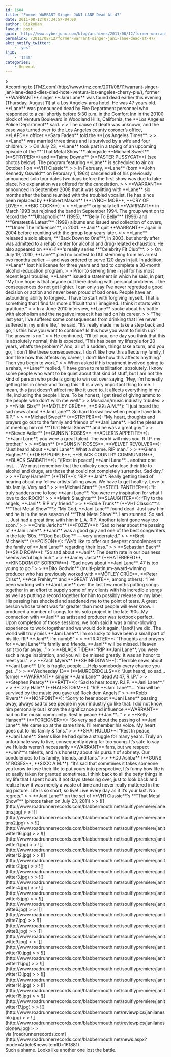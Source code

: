 ```yaml
---
id: 1604
title: "Former WARRANT Singer JANI LANE Dead At 47"
date: 2011-08-12T07:34:57-04:00
author: DizkoDan
layout: post
guid: 'http://www.cyberjunx.com/blog/archives/2011/08/12/former-warrant-singer-jani-lane-dead-at-47/'
permalink: /2011/08/12/former-warrant-singer-jani-lane-dead-at-47/
aktt_notify_twitter:
    - 'yes'
ljID:
    - '1245'
categories:
    - General
---
```


<div class="posterous_autopost"><div class="posterous_bookmarklet_entry">> <div> According to [TMZ.com](http://www.tmz.com/2011/08/11/warrant-singer-jani-lane-dead-dies-died-hotel-ventura-los-angeles-cherry-pie/), former **WARRANT** singer **Jani Lane** was found dead earlier this evening (Thursday, August 11) at a Los Angeles-area hotel. He was 47 years old. **Lane** was pronounced dead by Fire Department personnel who responded to a call shortly before 5:30 p.m. in the Comfort Inn in the 20100 block of Ventura Boulevard in Woodland Hills, California, the **Los Angeles Police Department** said.
> 
> The cause of death was unknown, and the case was turned over to the Los Angeles county coroner’s office, **LAPD** officer **Sara Faden** told the **Los Angeles Times**.
> 
> **Lane** was married three times and is survived by a wife and four children.
> 
> On July 23, **Lane** took part in a taping of an upcoming episode of the **“That Metal Show”** alongside **Michael Sweet** (**STRYPER**) and **Taime Downe** (**FASTER PUSSYCAT**) (see photos below). The program featuring **Lane** is scheduled to air on October 1 on **VH1 Classic**.
> 
> In February, **Lane** (born **John Kennedy Oswald** on February 1, 1964) canceled all of his previously announced solo tour dates two days before the first show was due to take place. No explanation was offered for the cancelation.
> 
> **WARRANT** announced in September 2008 that it was splitting with **Lane** six months after the band reunited with the troubled vocalist. He has since been replaced by **Robert Mason** (**LYNCH MOB**, **CRY OF LOVE**, **BIG COCK**).
> 
> **Lane** originally left **WARRANT** in March 1993 but rejoined the band in September 1994. The group went on to record the **“Ultraphobic”** (1995), **“Belly To Belly”** (1996) and **“Greatest &amp; Latest”** (1999) albums and issued and collection of covers, **“Under The Influence”**, in 2001. **Jani** quit **WARRANT** again in 2004 before reuniting with the group four years later.
> 
> **Lane** released a solo album, **“Back Down to One”**, in 2003, but shortly after was admitted to a rehab center for alcohol and drug-related exhaustion. He also appeared on **VH1**‘s reality series **“Celebrity Fit Club”**.
> 
> On July 19, 2010, **Lane** pled no contest to DUI stemming from his arrest two months earlier — and was ordered to serve 120 days in jail. In addition, **Lane** lost his license for three years and had to complete a 30-month alcohol-education program.
> 
> Prior to serving time in jail for his most recent legal troubles, **Lane** issued a statement in which he said, in part, “My true hope is that anyone out there dealing with personal problems… the consequences do not get lighter. I can only say I’ve never regretted a good decision or action and never been proud of bad ones. People have an astounding ability to forgive… I have to start with forgiving myself. That is something that I find far more difficult than I imagined. I think it starts with gratitude.”
> 
> In a June 2010 interview, **Lane** spoke about his battle with alcoholism and the negative impact it has had on his career.
> 
> “The last year, I’ve suffered some consequences from drinking that I’ve never suffered in my entire life,” he said. “It’s really made me take a step back and go, ‘Is this how you want to continue? Is this how you want to finish up?’ The answer is no.”
> 
> He continued, “I’ll tell you, one day you think that this is absolutely normal, this is expected, ‘This has been my lifestyle for 20 years, what’s the problem?’ And, all of a sudden, things take a turn, and you go, ‘I don’t like these consequences. I don’t like how this affects my family, I don’t like how this affects my career, I don’t like how this affects anything.’ Then you begin to work.”
> 
> When asked if his treatment involved going to a rehab, **Lane** replied, “I have gone to rehabilitation, absolutely. I know some people who want to be quiet about that kind of stuff, but I am not the kind of person who pride is going to win out over saying, ‘Hey, I’m honestly getting this in check and fixing this.’ It is a very important thing to me. I mean, this just doesn’t affect me like it used to. It affects everything in my life, including the people I love. To be honest, I get tired of giving ammo to the people who don’t wish me well.”
> 
> Musician/music industry tributes:
> 
> **Nikki Sixx** (**MÖTLEY CRÜE**, **SIXX: A.M.**): “I just heard the sad news about **Jani Lane**. So hard to swallow when people have kids. RIP.”
> 
> **Michael Sweet** (**STRYPER**): “My heart, thoughts and prayers go out to the family and friends of **Jani Lane**. Had the pleasure of meeting him on **‘That Metal Show’** and he was a great guy.”
> 
> **Steven Adler** (**GUNS N’ ROSES**, **ADLER’S APPETITE**): “**Jani Lane**, you were a great talent. The world will miss you. R.I.P. my brother.”
> 
> **Slash** (**GUNS N’ ROSES**, **VELVET REVOLVER**): “Just heard about **Jani Lane**. What a shame. RIP man.”
> 
> **Glenn Hughes** (**DEEP PURPLE**, **BLACK COUNTRY COMMUNION**, **BLACK SABBATH**): “\[Rest in peace\] **Jani Lane**… another one lost. . . We must remember that the unlucky ones who lose their life to alcohol and drugs, are those that could not completely surrender. Sad day.”
> 
> **Tony Harnell** (**TNT**): “RIP **Jani**. Really getting tired of hearing about my fellow artists falling away. We have to get healthy. Love to his family. Very sad.”
> 
> **Michael Starr** (**STEEL PANTHER**): “It truly saddens me to lose **Jani Lane**. You were my inspiration for what I love to do: ROCK!”
> 
> **Mark Slaughter** (**SLAUGHTER**): “Fly to the angels, **Jani**. RIP my friend.”
> 
> **Eddie Trunk** (**VH1 Classic**‘s **“That Metal Show”**): “My God, **Jani Lane** found dead. Just saw him and he is in the new season of **‘That Metal Show’**. I am stunned. So sad. . . Just had a great time with him in L.A. RIP. Another talent gone way too soon.”
> 
> **Chris Jericho** (**FOZZY**): “Sad to hear about the passing of **Jani Lane**. **Jani** was a good guy and one of the best songwriters in the late ’80s. **‘Dog Eat Dog’** — very underrated.”
> 
> **Bret Michaels** (**POISON**): “We’d like to offer our deepest condolences to the family of **Jani Lane** regarding their loss.”
> 
> **Sebastian Bach** (**SKID ROW**): “So sad about **Jani**. The death rate in our business seems awful high huh.”
> 
> **Jamey Jasta** (**HATEBREED**, **KINGDOM OF SORROW**): “Sad news about **Jani Lane**. 47 is too young to go.”
> 
> **Dito Godwin** (multi-platinum-award-winning producer who has previously worked with **MÖTLEY CRÜE**, **Peter Criss**, **Ace Frehley** and **GREAT WHITE**, among others): “I’ve been working with **Jani Lane** over the last few months putting songs together in an effort to supply some of my clients with his incredible songs as well as putting a record together for him to possibly release on my label. His passing has shocked and saddened me to the point of tears. A great person whose talent was far greater than most people will ever know. I produced a number of songs for his solo project in the late ’90s. My connection with **Jani** as artist and producer was textbook perfect. Upon completion of those sessions, we both said it was a mind-blowing experience to work together and we would do it again, \[and\] we did. The world will truly miss **Jani Lane**. I’m so lucky to have been a small part of his life. RIP **Jani**. I’m numb!!”
> 
> **TRIXTER**: “Thoughts and prayers for **Jani Lane**‘s family and friends. **Jani** will be missed. Heaven isn’t too far away…”
> 
> **BLACK TIDE**: “RIP **Jani Lane**, you were such a huge inspiration, and you will be missed greatly. It was an honor to meet you.”
> 
> **Zach Myers** (**SHINEDOWN**): “Terrible news about **Jani Lane**. Life is fragile, people ….Help somebody every chance you get…”
> 
> **Wednesday 13** (**MURDERDOLLS**): “Just heard, so sad…former **WARRANT** singer **Jani Lane** dead At 47, R.I.P.”
> 
> **Stephen Pearcy** (**RATT**): “Sad to hear today. R.I.P. **Jani Lane**.”
> 
> **Lzzy Hale** (**HALESTORM**): “RIP **Jani Lane**…. You will be survived by the music you gave us! Rock dem Angels!”
> 
> **Robb Rivera** (**NONPOINT**): “Sorry to hear about **Jani Lane** passing away, always sad to see people in your industry go like that. I did not know him personally but i know the significance and influence **WARRANT** had on the music community. Rest in peace **Jani**…”
> 
> **Kelly Hansen** (**FOREIGNER**): “So very sad about the passing of **Jani Lane**. We came up at the same time. I’ll remember his voice. My heart goes out to his family &amp; fans.”
> 
> **SHAI HULUD**: “Rest In peace, **Jani Lane**. Seems like he had quite a struggle for many years. Truly an unfortunate way to live, consequently dying far too young. It’s safe to say we Huluds weren’t necessarily **WARRANT** fans, but we respect **Jani**‘s talents, and his honesty about his pursuit of sobriety. Our condolences to his family, friends, and fans.”
> 
> **DJ Ashba** (**GUNS N’ ROSES**, **SIXX: A.M.**): “It’s sad that sometimes it takes someone you know to lose their life to put yours into perspective, It’s funny how life is so easily taken for granted sometimes. I think back to all the petty things in my life that I spent hours if not days stressing over, just to look back and realize how it was merely a waste of time and never really mattered in the big picture. Life is so short, so live! Live every day as if it’s your last. No regrets.”
> 
> **Jani Lane** on the set of **VH1 Classic**‘s **“That Metal Show”** (photos taken on July 23, 2011)
> 
> ![](http://www.roadrunnerrecords.com/blabbermouth.net/soulflypremiere/lanetms.jpg)
> 
> ![](http://www.roadrunnerrecords.com/blabbermouth.net/soulflypremiere/lanetms2.jpg)
> 
> ![](http://www.roadrunnerrecords.com/blabbermouth.net/soulflypremiere/janitwitter16.jpg)
> 
> ![](http://www.roadrunnerrecords.com/blabbermouth.net/soulflypremiere/janitwitter1.jpg)
> 
> ![](http://www.roadrunnerrecords.com/blabbermouth.net/soulflypremiere/janitwitter12.jpg)
> 
> ![](http://www.roadrunnerrecords.com/blabbermouth.net/soulflypremiere/janitwitter2.jpg)
> 
> ![](http://www.roadrunnerrecords.com/blabbermouth.net/soulflypremiere/janitwitter3.jpg)
> 
> ![](http://www.roadrunnerrecords.com/blabbermouth.net/soulflypremiere/janitwitter4.jpg)
> 
> ![](http://www.roadrunnerrecords.com/blabbermouth.net/soulflypremiere/janitwitter5.jpg)
> 
> ![](http://www.roadrunnerrecords.com/blabbermouth.net/soulflypremiere/janitwitte6.jpg)
> 
> ![](http://www.roadrunnerrecords.com/blabbermouth.net/soulflypremiere/janitwitte7.jpg)
> 
> ![](http://www.roadrunnerrecords.com/blabbermouth.net/soulflypremiere/janitwitte8.jpg)
> 
> ![](http://www.roadrunnerrecords.com/blabbermouth.net/soulflypremiere/janitwitte9.jpg)
> 
> ![](http://www.roadrunnerrecords.com/blabbermouth.net/soulflypremiere/janitwitter10.jpg)
> 
> ![](http://www.roadrunnerrecords.com/blabbermouth.net/soulflypremiere/janitwitter11.jpg)
> 
> ![](http://www.roadrunnerrecords.com/blabbermouth.net/soulflypremiere/janitwitter13.jpg)
> 
> ![](http://www.roadrunnerrecords.com/blabbermouth.net/soulflypremiere/janitwitter14.jpg)
> 
> ![](http://www.roadrunnerrecords.com/blabbermouth.net/soulflypremiere/janitwitter15.jpg)
> 
> ![](http://www.roadrunnerrecords.com/blabbermouth.net/soulflypremiere/janitwitter17.jpg)
> 
> ![](http://www.roadrunnerrecords.com/blabbermouth.net/reviewpics/janilanesolo.jpg)
> 
> ![](http://www.roadrunnerrecords.com/blabbermouth.net/reviewpics/janilanesolonew.jpg)
> 
> </div>

<div class="posterous_quote_citation">via [roadrunnerrecords.com](http://www.roadrunnerrecords.com/blabbermouth.net/news.aspx?mode=Article&newsitemID=161881)</div>Such a shame. Looks like another one lost the battle.

</div></div>